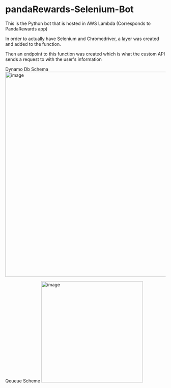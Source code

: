 # pandaRewards-Selenium-Bot
This is the Python bot that is hosted in AWS Lambda (Corresponds to PandaRewards app)

In order to actually have Selenium and Chromedriver, a layer was created and added to the function. 

Then an endpoint to this function was created which is what the custom API sends a request to with the user's information

Dynamo Db Schema
<img width="646" alt="image" src="https://github.com/southwatertribe/pandaRewards-Selenium-Bot/assets/94877162/e02aabfd-bc13-4425-be93-04c375fa2761">

Qeueue Scheme 
<img width="319" alt="image" src="https://github.com/southwatertribe/pandaRewards-Selenium-Bot/assets/94877162/7ebe4cd4-faa9-4adf-ad52-556c1e0c9abb">

